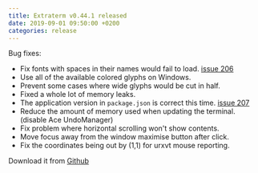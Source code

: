 ```yaml
---
title: Extraterm v0.44.1 released
date: 2019-09-01 09:50:00 +0200
categories: release
---
```


Bug fixes:

* Fix fonts with spaces in their names would fail to load. [issue 206](https://github.com/sedwards2009/extraterm/issues/206)
* Use all of the available colored glyphs on Windows.
* Prevent some cases where wide glyphs would be cut in half.
* Fixed a whole lot of memory leaks.
* The application version in `package.json` is correct this time. [issue 207](https://github.com/sedwards2009/extraterm/issues/207)
* Reduce the amount of memory used when updating the terminal. (disable Ace UndoManager)
* Fix problem where horizontal scrolling won't show contents.
* Move focus away from the window maximise button after click.
* Fix the coordinates being out by (1,1) for urxvt mouse reporting.

Download it from [Github](https://github.com/sedwards2009/extraterm/releases/tag/v0.44.1)
